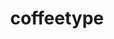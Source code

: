 ---
title: "coffeetype"
description: "A minimalist typing test built using Java Swing."
# The name of the file is used to generate the pretty link

# Relative path inside "public" folder
previewImage: ""
coverImage: ""

tags:
- Featured
- UI/UX Design
- App Development

order: 0
---